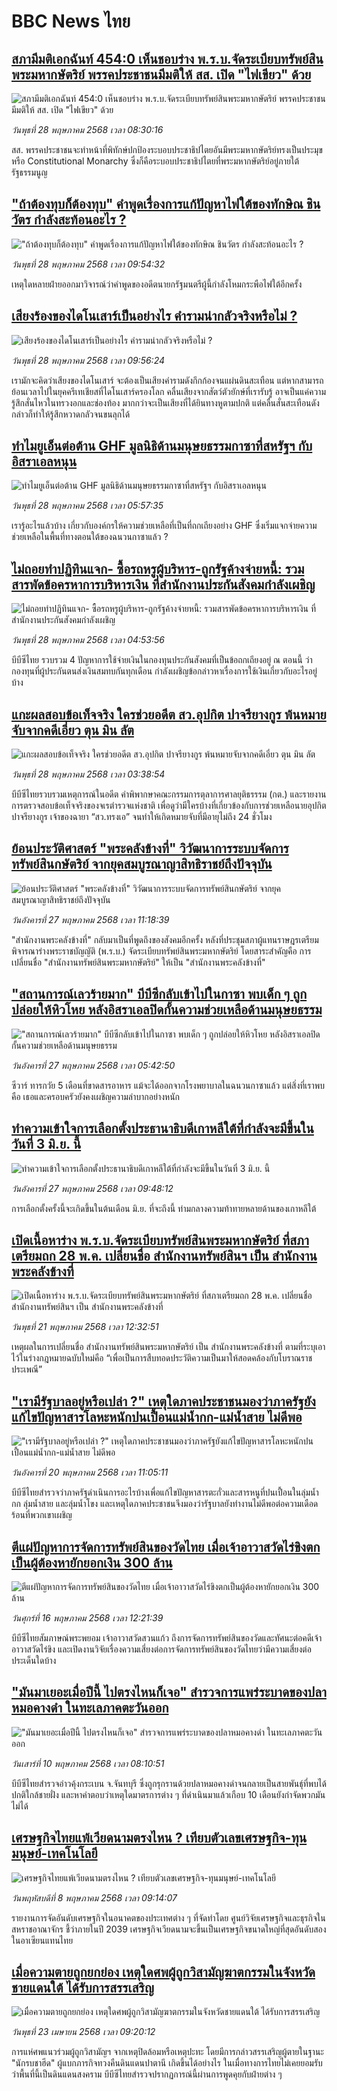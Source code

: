 # BBC News ไทย## [สภามีมติเอกฉันท์ 454:0 เห็นชอบร่าง พ.ร.บ.จัดระเบียบทรัพย์สินพระมหากษัตริย์ พรรคประชาชนมีมติให้ สส. เปิด "ไฟเขียว" ด้วย](https://www.bbc.com/thai/articles/c1e632x7p8vo?at_campaign=githubrss)![สภามีมติเอกฉันท์ 454:0 เห็นชอบร่าง พ.ร.บ.จัดระเบียบทรัพย์สินพระมหากษัตริย์ พรรคประชาชนมีมติให้ สส. เปิด "ไฟเขียว" ด้วย](https://ichef.bbci.co.uk/ace/standard/240/cpsprodpb/3088/live/0bd0a0b0-3ba5-11f0-ab2d-a33f931f78dd.jpg)_วันพุธที่ 28 พฤษภาคม 2568 เวลา 08:30:16_สส. พรรคประชาชนจะทำหน้าที่พิทักษ์ปกป้องระบอบประชาธิปไตยอันมีพระมหากษัตริย์ทรงเป็นประมุข หรือ Constitutional Monarchy ซึ่งก็คือระบอบประชาธิปไตยที่พระมหากษัตริย์อยู่ภายใต้รัฐธรรมนูญ## ["ถ้าต้องทุบก็ต้องทุบ" คำพูดเรื่องการแก้ปัญหาไฟใต้ของทักษิณ ชินวัตร กำลังสะท้อนอะไร ?](https://www.bbc.com/thai/articles/cx2jy57g6xzo?at_campaign=githubrss)!["ถ้าต้องทุบก็ต้องทุบ" คำพูดเรื่องการแก้ปัญหาไฟใต้ของทักษิณ ชินวัตร กำลังสะท้อนอะไร ?](https://ichef.bbci.co.uk/ace/standard/240/cpsprodpb/23f0/live/ac5461b0-3ba1-11f0-ab2d-a33f931f78dd.jpg)_วันพุธที่ 28 พฤษภาคม 2568 เวลา 09:54:32_เหตุใดหลายฝ่ายออกมาวิจารณ์ว่าคำพูดของอดีตนายกรัฐมนตรีผู้นี้กำลังโหมกระพือไฟใต้อีกครั้ง## [เสียงร้องของไดโนเสาร์เป็นอย่างไร คำรามน่ากลัวจริงหรือไม่ ?](https://www.bbc.com/thai/articles/cpqe13wlyjdo?at_campaign=githubrss)![เสียงร้องของไดโนเสาร์เป็นอย่างไร คำรามน่ากลัวจริงหรือไม่ ?](https://ichef.bbci.co.uk/ace/standard/240/cpsprodpb/c5af/live/8dc2a3a0-3b93-11f0-ab2d-a33f931f78dd.jpg)_วันพุธที่ 28 พฤษภาคม 2568 เวลา 09:56:24_เรามักจะคิดว่าเสียงของไดโนเสาร์ จะต้องเป็นเสียงคำรามดังกึกก้องจนแผ่นดินสะเทือน แต่หากสามารถย้อนเวลาไปในยุคครีเทเชียสที่ไดโนเสาร์ครองโลก คลื่นเสียงจากสัตว์ตัวยักษ์ที่เรารับรู้ อาจเป็นแค่ความรู้สึกสั่นไหวในทรวงอกและช่องท้อง มากกว่าจะเป็นเสียงที่ได้ยินทางหูตามปกติ แต่คลื่นสั่นสะเทือนดังกล่าวก็ทำให้รู้สึกหวาดกลัวจนขนลุกได้## [ทำไมยูเอ็นต่อต้าน GHF มูลนิธิด้านมนุษยธรรมกาซาที่สหรัฐฯ กับอิสราเอลหนุน](https://www.bbc.com/thai/articles/cn84xd4dq49o?at_campaign=githubrss)![ทำไมยูเอ็นต่อต้าน GHF มูลนิธิด้านมนุษยธรรมกาซาที่สหรัฐฯ กับอิสราเอลหนุน](https://ichef.bbci.co.uk/ace/standard/240/cpsprodpb/9813/live/8b7b3f60-3b09-11f0-be22-5d8c78ce8bc8.jpg)_วันพุธที่ 28 พฤษภาคม 2568 เวลา 05:57:35_เรารู้อะไรแล้วบ้าง เกี่ยวกับองค์กรให้ความช่วยเหลือที่เป็นที่ถกเถียงอย่าง GHF ซึ่งเริ่มแจกจ่ายความช่วยเหลือในพื้นที่ทางตอนใต้ของฉนวนกาซาแล้ว ?## [ไม่ถอยทำปฏิทินแจก- ซื้อรถหรูผู้บริหาร-ถูกรัฐค้างจ่ายหนี้: รวมสารพัดข้อครหาการบริหารเงิน ที่สำนักงานประกันสังคมกำลังเผชิญ](https://www.bbc.com/thai/articles/cpw7v7xern0o?at_campaign=githubrss)![ไม่ถอยทำปฏิทินแจก- ซื้อรถหรูผู้บริหาร-ถูกรัฐค้างจ่ายหนี้: รวมสารพัดข้อครหาการบริหารเงิน ที่สำนักงานประกันสังคมกำลังเผชิญ](https://ichef.bbci.co.uk/ace/standard/240/cpsprodpb/df7f/live/369fc0d0-3b7f-11f0-ba6d-4b1e3f399375.jpg)_วันพุธที่ 28 พฤษภาคม 2568 เวลา 04:53:56_บีบีซีไทย รวบรวม 4 ปัญหาการใช้จ่ายเงินในกองทุนประกันสังคมที่เป็นข้อถกเถียงอยู่ ณ ตอนนี้ ว่ากองทุนที่ผู้ประกันตนส่งเงินสมทบกันทุกเดือน กำลังเผชิญข้อกล่าวหาเรื่องการใช้เงินเกี่ยวกับอะไรอยู่บ้าง## [แกะผลสอบข้อเท็จจริง ใครช่วยอดีต สว.อุปกิต ปาจรียางกูร พ้นหมายจับจากคดีเอี่ยว ตุน มิน ลัต](https://www.bbc.com/thai/articles/ckgqlx47pp4o?at_campaign=githubrss)![แกะผลสอบข้อเท็จจริง ใครช่วยอดีต สว.อุปกิต ปาจรียางกูร พ้นหมายจับจากคดีเอี่ยว ตุน มิน ลัต](https://ichef.bbci.co.uk/ace/standard/240/cpsprodpb/0488/live/99686050-36cf-11f0-8947-7d6241f9fce9.jpg)_วันพุธที่ 28 พฤษภาคม 2568 เวลา 03:38:54_บีบีซีไทยรวบรวมเหตุการณ์ในอดีต คำพิพากษาคณะกรรมการตุลาการศาลยุติธรรรม (กต.) และรายงานการตรวจสอบข้อเท็จจริงของจเรตำรวจแห่งชาติ เพื่อดูว่ามีใครบ้างที่เกี่ยวข้องกับการช่วยเหลือนายอุปกิต ปาจรียางกูร เจ้าของฉายา “สว.ทรงเอ” จนทำให้เกิดหมายจับที่มีอายุไม่ถึง 24 ชั่วโมง## [ย้อนประวัติศาสตร์ "พระคลังข้างที่" วิวัฒนาการระบบจัดการทรัพย์สินกษัตริย์ จากยุคสมบูรณาญาสิทธิราชย์ถึงปัจจุบัน](https://www.bbc.com/thai/articles/clyg94d30zgo?at_campaign=githubrss)![ย้อนประวัติศาสตร์ "พระคลังข้างที่" วิวัฒนาการระบบจัดการทรัพย์สินกษัตริย์ จากยุคสมบูรณาญาสิทธิราชย์ถึงปัจจุบัน](https://ichef.bbci.co.uk/ace/standard/240/cpsprodpb/c1a1/live/466059d0-3ad5-11f0-96c3-cf669419a2b0.jpg)_วันอังคารที่ 27 พฤษภาคม 2568 เวลา 11:18:39_"สำนักงานพระคลังข้างที่" กลับมาเป็นที่พูดถึงของสังคมอีกครั้ง หลังที่ประชุมสภาผู้แทนราษฎรเตรียมพิจารณาร่างพระราชบัญญัติ (พ.ร.บ.) จัดระเบียบทรัพย์สินพระมหากษัตริย์ โดยสาระสำคัญคือ การเปลี่ยนชื่อ "สำนักงานทรัพย์สินพระมหากษัตริย์" ให้เป็น "สำนักงานพระคลังข้างที่"## ["สถานการณ์เลวร้ายมาก" บีบีซีกลับเข้าไปในกาซา พบเด็ก ๆ ถูกปล่อยให้หิวโหย หลังอิสราเอลปิดกั้นความช่วยเหลือด้านมนุษยธรรม](https://www.bbc.com/thai/articles/c4g2p5klv00o?at_campaign=githubrss)!["สถานการณ์เลวร้ายมาก" บีบีซีกลับเข้าไปในกาซา พบเด็ก ๆ ถูกปล่อยให้หิวโหย หลังอิสราเอลปิดกั้นความช่วยเหลือด้านมนุษยธรรม](https://ichef.bbci.co.uk/ace/standard/240/cpsprodpb/5849/live/436d9440-39a4-11f0-96c3-cf669419a2b0.jpg)_วันอังคารที่ 27 พฤษภาคม 2568 เวลา 05:42:50_ซีวาร์ ทารกวัย 5 เดือนที่ขาดสารอาหาร แม้จะได้ออกจากโรงพยาบาลในฉนวนกาซาแล้ว แต่สิ่งที่เราพบคือ เธอและครอบครัวยังคงเผชิญความลำบากอย่างหนัก## [ทำความเข้าใจการเลือกตั้งประธานาธิบดีเกาหลีใต้ที่กำลังจะมีขึ้นในวันที่ 3 มิ.ย. นี้](https://www.bbc.com/thai/articles/clyg94q2n21o?at_campaign=githubrss)![ทำความเข้าใจการเลือกตั้งประธานาธิบดีเกาหลีใต้ที่กำลังจะมีขึ้นในวันที่ 3 มิ.ย. นี้](https://ichef.bbci.co.uk/ace/standard/240/cpsprodpb/d650/live/e059b010-35f1-11f0-aabb-a71b612d37f9.jpg)_วันอังคารที่ 27 พฤษภาคม 2568 เวลา 09:48:12_การเลือกตั้งครั้งนี้จะเกิดขึ้นในต้นเดือน มิ.ย. ที่จะถึงนี้ ท่ามกลางความท้าทายหลายด้านของเกาหลีใต้## [เปิดเนื้อหาร่าง พ.ร.บ.จัดระเบียบทรัพย์สินพระมหากษัตริย์ ที่สภาเตรียมถก 28 พ.ค. เปลี่ยนชื่อ สำนักงานทรัพย์สินฯ เป็น สำนักงานพระคลังข้างที่](https://www.bbc.com/thai/articles/c62vver71yzo?at_campaign=githubrss)![เปิดเนื้อหาร่าง พ.ร.บ.จัดระเบียบทรัพย์สินพระมหากษัตริย์ ที่สภาเตรียมถก 28 พ.ค. เปลี่ยนชื่อ สำนักงานทรัพย์สินฯ เป็น สำนักงานพระคลังข้างที่](https://ichef.bbci.co.uk/ace/standard/240/cpsprodpb/32c1/live/455a7860-363c-11f0-96c3-cf669419a2b0.jpg)_วันพุธที่ 21 พฤษภาคม 2568 เวลา 12:32:51_เหตุผลในการเปลี่ยนชื่อ สำนักงานทรัพย์สินพระมหากษัตริย์ เป็น สำนักงานพระคลังข้างที่ ตามที่ระบุเอาไว้ในร่างกฎหมายฉบับใหม่คือ “เพื่อเป็นการสืบทอดประวัติความเป็นมาให้สอดคล้องกับโบราณราชประเพณี”## ["เรามีรัฐบาลอยู่หรือเปล่า ?" เหตุใดภาคประชาชนมองว่าภาครัฐยังแก้ไขปัญหาสารโลหะหนักปนเปื้อนแม่น้ำกก-แม่น้ำสาย ไม่ดีพอ](https://www.bbc.com/thai/articles/cev44g1ed7go?at_campaign=githubrss)!["เรามีรัฐบาลอยู่หรือเปล่า ?" เหตุใดภาคประชาชนมองว่าภาครัฐยังแก้ไขปัญหาสารโลหะหนักปนเปื้อนแม่น้ำกก-แม่น้ำสาย ไม่ดีพอ](https://ichef.bbci.co.uk/ace/standard/240/cpsprodpb/2466/live/db2b4690-3569-11f0-8519-3b5a01ebe413.jpg)_วันอังคารที่ 20 พฤษภาคม 2568 เวลา 11:05:11_บีบีซีไทยสำรวจว่าภาครัฐดำเนินการอะไรบ้างเพื่อแก้ไขปัญหาสารตะกั่วและสารหนูที่ปนเปื้อนในลุ่มน้ำกก ลุ่มน้ำสาย และลุ่มน้ำโขง และเหตุใดภาคประชาชนจึงมองว่ารัฐบาลยังทำงานไม่ดีพอต่อความเดือดร้อนที่พวกเขาเผชิญ## [ตีแผ่ปัญหาการจัดการทรัพย์สินของวัดไทย เมื่อเจ้าอาวาสวัดไร่ขิงตกเป็นผู้ต้องหายักยอกเงิน 300 ล้าน](https://www.bbc.com/thai/articles/c79ed050x74o?at_campaign=githubrss)![ตีแผ่ปัญหาการจัดการทรัพย์สินของวัดไทย เมื่อเจ้าอาวาสวัดไร่ขิงตกเป็นผู้ต้องหายักยอกเงิน 300 ล้าน](https://ichef.bbci.co.uk/ace/standard/240/cpsprodpb/bdc3/live/976e9510-324e-11f0-9f11-ad778c3a662b.jpg)_วันศุกร์ที่ 16 พฤษภาคม 2568 เวลา 12:21:39_บีบีซีไทยสัมภาษณ์พระพยอม เจ้าอาวาสวัดสวนแก้ว ถึงการจัดการทรัพย์สินของวัดและทัศนะต่อคดีเจ้าอาวาสวัดไร่ขิง และเปิดงานวิจัยเรื่องความเสี่ยงต่อการจัดการทรัพย์สินของวัดไทยว่ามีความเสี่ยงต่อประเด็นใดบ้าง## ["มันมาเยอะเมื่อปีนี้ ไปตรงไหนก็เจอ" สำรวจการแพร่ระบาดของปลาหมอคางดำ ในทะเลภาคตะวันออก](https://www.bbc.com/thai/articles/cp3ndp09n3xo?at_campaign=githubrss)!["มันมาเยอะเมื่อปีนี้ ไปตรงไหนก็เจอ" สำรวจการแพร่ระบาดของปลาหมอคางดำ ในทะเลภาคตะวันออก](https://ichef.bbci.co.uk/ace/standard/240/cpsprodpb/1b2a/live/b6fb74b0-2cb9-11f0-b94c-af824e2cce35.jpg)_วันเสาร์ที่ 10 พฤษภาคม 2568 เวลา 08:10:51_บีบีซีไทยสำรวจอ่าวคุ้งกระเบน จ.จันทบุรี ซึ่งถูกรุกรานด้วยปลาหมอคางดำจนกลายเป็นสายพันธุ์ที่พบได้ปกติใกล้ชายฝั่ง และหาคำตอบว่าเหตุใดมาตรการต่าง ๆ ที่ดำเนินมาแล้วเกือบ 10 เดือนยังกำจัดพวกมันไม่ได้## [เศรษฐกิจไทยแพ้เวียดนามตรงไหน ? เทียบตัวเลขเศรษฐกิจ-ทุนมนุษย์-เทคโนโลยี](https://www.bbc.com/thai/articles/cm23n9zne41o?at_campaign=githubrss)![เศรษฐกิจไทยแพ้เวียดนามตรงไหน ? เทียบตัวเลขเศรษฐกิจ-ทุนมนุษย์-เทคโนโลยี](https://ichef.bbci.co.uk/ace/standard/240/cpsprodpb/3e98/live/d05a6dd0-2bce-11f0-b26b-ab62c890638b.jpg)_วันพฤหัสบดีที่ 8 พฤษภาคม 2568 เวลา 09:14:07_รายงานการจัดอันดับเศรษฐกิจในอนาคตของประเทศต่าง ๆ ที่จัดทำโดย ศูนย์วิจัยเศรษฐกิจและธุรกิจในสหราชอาณาจักร ชี้ว่าภายในปี 2039 เศรษฐกิจเวียดนามจะขึ้นเป็นเศรษฐกิจขนาดใหญ่ที่สุดอันดับสองในอาเซียนแทนไทย## [เมื่อความตายถูกยกย่อง เหตุใดศพผู้ถูกวิสามัญฆาตกรรมในจังหวัดชายแดนใต้ ได้รับการสรรเสริญ](https://www.bbc.com/thai/articles/c2ern0d99ngo?at_campaign=githubrss)![เมื่อความตายถูกยกย่อง เหตุใดศพผู้ถูกวิสามัญฆาตกรรมในจังหวัดชายแดนใต้ ได้รับการสรรเสริญ](https://ichef.bbci.co.uk/ace/standard/240/cpsprodpb/ac13/live/bdfd7780-2021-11f0-8c2e-77498b1ce297.jpg)_วันพุธที่ 23 เมษายน 2568 เวลา 09:20:12_การแห่ศพแนวร่วมผู้ถูกวิสามัญฯ จากเหตุปิดล้อมหรือเหตุปะทะ โดยมีการกล่าวสรรเสริญผู้ตายในฐานะ "นักรบชาฮีด" ผู้แบกภารกิจทวงคืนดินแดนปาตานี เกิดขึ้นได้อย่างไร ในเมื่อทางการไทยไม่เคยยอมรับว่าพื้นที่นี้เป็นดินแดนสงคราม บีบีซีไทยสำรวจปรากฏการณ์นี้ผ่านการพูดคุยกับฝ่ายต่าง ๆ